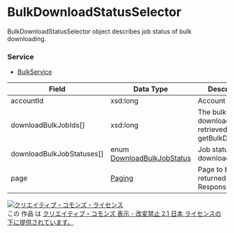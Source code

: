 # BulkDownloadStatusSelector
BulkDownloadStatusSelector object describes job status of bulk downloading.
### Service
+ [BulkService](../services/BulkService.md)

| Field | Data Type | Description | 
|---|---|---|
| accountId| xsd:long| Account ID |
| downloadBulkJobIds[]| xsd:long| The bulk ID for downloads retrieved with getBulkDownload. |
| downloadBulkJobStatuses[]| enum <a href="./DownloadBulkJobStatus.md">DownloadBulkJobStatus</a>| Job status of bulk downloading |
| page| <a href="./Paging.md">Paging</a>| Page to be returned as the Response |
<a rel="license" href="http://creativecommons.org/licenses/by-nd/2.1/jp/"><img alt="クリエイティブ・コモンズ・ライセンス" style="border-width:0" src="https://i.creativecommons.org/l/by-nd/2.1/jp/88x31.png" /></a><br />この 作品 は <a rel="license" href="http://creativecommons.org/licenses/by-nd/2.1/jp/">クリエイティブ・コモンズ 表示 - 改変禁止 2.1 日本 ライセンスの下に提供されています。</a>
